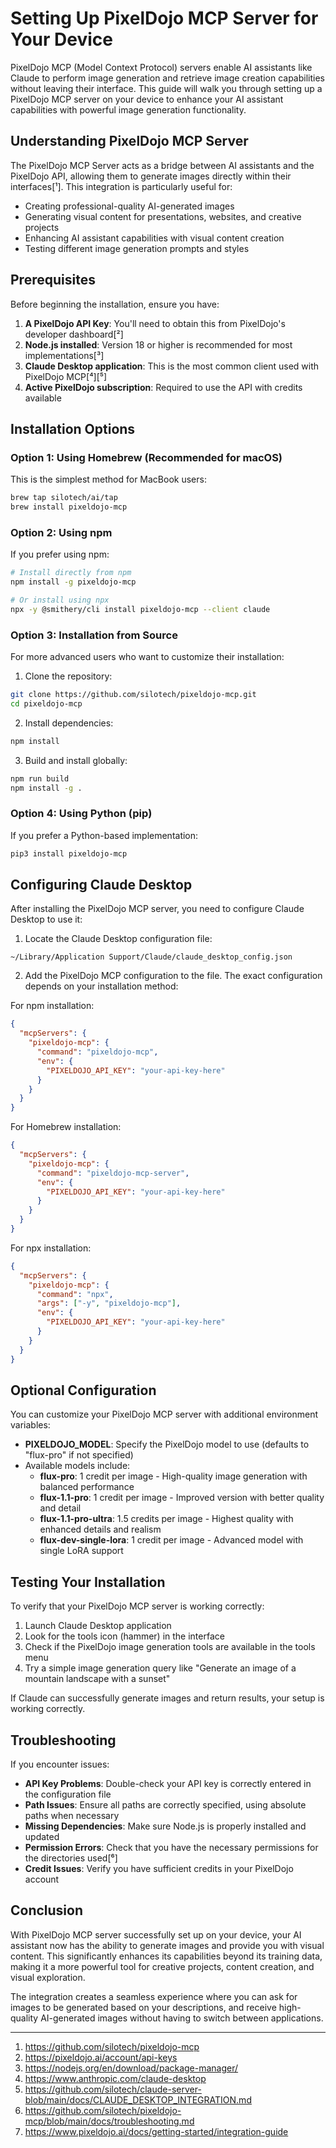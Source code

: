 # Setting Up PixelDojo MCP Server for Your Device

PixelDojo MCP (Model Context Protocol) servers enable AI assistants like Claude to perform image generation and retrieve image creation capabilities without leaving their interface. This guide will walk you through setting up a PixelDojo MCP server on your device to enhance your AI assistant capabilities with powerful image generation functionality.

## Understanding PixelDojo MCP Server

The PixelDojo MCP Server acts as a bridge between AI assistants and the PixelDojo API, allowing them to generate images directly within their interfaces[¹]. This integration is particularly useful for:

* Creating professional-quality AI-generated images
* Generating visual content for presentations, websites, and creative projects
* Enhancing AI assistant capabilities with visual content creation
* Testing different image generation prompts and styles

## Prerequisites

Before beginning the installation, ensure you have:

1. **A PixelDojo API Key**: You'll need to obtain this from PixelDojo's developer dashboard[²]
2. **Node.js installed**: Version 18 or higher is recommended for most implementations[³]
3. **Claude Desktop application**: This is the most common client used with PixelDojo MCP[⁴][⁵]
4. **Active PixelDojo subscription**: Required to use the API with credits available

## Installation Options

### Option 1: Using Homebrew (Recommended for macOS)

This is the simplest method for MacBook users:

```bash
brew tap silotech/ai/tap
brew install pixeldojo-mcp
```

### Option 2: Using npm

If you prefer using npm:

```bash
# Install directly from npm
npm install -g pixeldojo-mcp

# Or install using npx
npx -y @smithery/cli install pixeldojo-mcp --client claude
```

### Option 3: Installation from Source

For more advanced users who want to customize their installation:

1. Clone the repository:
```bash
git clone https://github.com/silotech/pixeldojo-mcp.git
cd pixeldojo-mcp
```

2. Install dependencies:
```bash
npm install
```

3. Build and install globally:
```bash
npm run build
npm install -g .
```

### Option 4: Using Python (pip)

If you prefer a Python-based implementation:

```bash
pip3 install pixeldojo-mcp
```

## Configuring Claude Desktop

After installing the PixelDojo MCP server, you need to configure Claude Desktop to use it:

1. Locate the Claude Desktop configuration file:
```
~/Library/Application Support/Claude/claude_desktop_config.json
```

2. Add the PixelDojo MCP configuration to the file. The exact configuration depends on your installation method:

For npm installation:
```json
{
  "mcpServers": {
    "pixeldojo-mcp": {
      "command": "pixeldojo-mcp",
      "env": {
        "PIXELDOJO_API_KEY": "your-api-key-here"
      }
    }
  }
}
```

For Homebrew installation:
```json
{
  "mcpServers": {
    "pixeldojo-mcp": {
      "command": "pixeldojo-mcp-server",
      "env": {
        "PIXELDOJO_API_KEY": "your-api-key-here"
      }
    }
  }
}
```

For npx installation:
```json
{
  "mcpServers": {
    "pixeldojo-mcp": {
      "command": "npx",
      "args": ["-y", "pixeldojo-mcp"],
      "env": {
        "PIXELDOJO_API_KEY": "your-api-key-here"
      }
    }
  }
}
```

## Optional Configuration

You can customize your PixelDojo MCP server with additional environment variables:

* **PIXELDOJO_MODEL**: Specify the PixelDojo model to use (defaults to "flux-pro" if not specified)
* Available models include:
  * **flux-pro**: 1 credit per image - High-quality image generation with balanced performance
  * **flux-1.1-pro**: 1 credit per image - Improved version with better quality and detail
  * **flux-1.1-pro-ultra**: 1.5 credits per image - Highest quality with enhanced details and realism
  * **flux-dev-single-lora**: 1 credit per image - Advanced model with single LoRA support

## Testing Your Installation

To verify that your PixelDojo MCP server is working correctly:

1. Launch Claude Desktop application
2. Look for the tools icon (hammer) in the interface
3. Check if the PixelDojo image generation tools are available in the tools menu
4. Try a simple image generation query like "Generate an image of a mountain landscape with a sunset"

If Claude can successfully generate images and return results, your setup is working correctly.

## Troubleshooting

If you encounter issues:

* **API Key Problems**: Double-check your API key is correctly entered in the configuration file
* **Path Issues**: Ensure all paths are correctly specified, using absolute paths when necessary
* **Missing Dependencies**: Make sure Node.js is properly installed and updated
* **Permission Errors**: Check that you have the necessary permissions for the directories used[⁶]
* **Credit Issues**: Verify you have sufficient credits in your PixelDojo account

## Conclusion

With PixelDojo MCP server successfully set up on your device, your AI assistant now has the ability to generate images and provide you with visual content. This significantly enhances its capabilities beyond its training data, making it a more powerful tool for creative projects, content creation, and visual exploration.

The integration creates a seamless experience where you can ask for images to be generated based on your descriptions, and receive high-quality AI-generated images without having to switch between applications.

---

1. https://github.com/silotech/pixeldojo-mcp
2. https://pixeldojo.ai/account/api-keys
3. https://nodejs.org/en/download/package-manager/
4. https://www.anthropic.com/claude-desktop
5. https://github.com/silotech/claude-server-blob/main/docs/CLAUDE_DESKTOP_INTEGRATION.md
6. https://github.com/silotech/pixeldojo-mcp/blob/main/docs/troubleshooting.md
7. https://www.pixeldojo.ai/docs/getting-started/integration-guide
